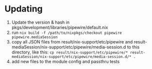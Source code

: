 # Updating

1. Update the version & hash in pkgs/development/libraries/pipewire/default.nix
2. run `nix build -f /path/to/nixpkgs/checkout pipewire pipewire.mediaSession`
3. copy all JSON files from result/nix-support/etc/pipewire and result-mediaSession/nix-support/etc/pipewire/media-session.d to this directory, like this: `cp result/nix-support/etc/pipewire/* result-mediaSession/nix-support/etc/pipewire/media-session.d/* .`
4. add new files to the module config and passthru tests
